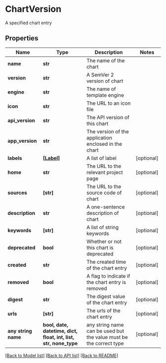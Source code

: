 # ChartVersion

A specified chart entry

## Properties
Name | Type | Description | Notes
------------ | ------------- | ------------- | -------------
**name** | **str** | The name of the chart | 
**version** | **str** | A SemVer 2 version of chart | 
**engine** | **str** | The name of template engine | 
**icon** | **str** | The URL to an icon file | 
**api_version** | **str** | The API version of this chart | 
**app_version** | **str** | The version of the application enclosed in the chart | 
**labels** | [**[Label]**](Label.md) | A list of label | [optional] 
**home** | **str** | The URL to the relevant project page | [optional] 
**sources** | **[str]** | The URL to the source code of chart | [optional] 
**description** | **str** | A one-sentence description of chart | [optional] 
**keywords** | **[str]** | A list of string keywords | [optional] 
**deprecated** | **bool** | Whether or not this chart is deprecated | [optional] 
**created** | **str** | The created time of the chart entry | [optional] 
**removed** | **bool** | A flag to indicate if the chart entry is removed | [optional] 
**digest** | **str** | The digest value of the chart entry | [optional] 
**urls** | **[str]** | The urls of the chart entry | [optional] 
**any string name** | **bool, date, datetime, dict, float, int, list, str, none_type** | any string name can be used but the value must be the correct type | [optional]

[[Back to Model list]](../README.md#documentation-for-models) [[Back to API list]](../README.md#documentation-for-api-endpoints) [[Back to README]](../README.md)


